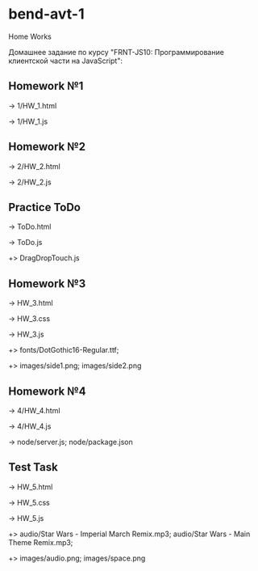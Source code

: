 # bend-avt-1
Home Works

 Домашнее задание по курсу "FRNT-JS10: Программирование клиентской части на JavaScript":
 
 Homework №1
 -----------

-> 1/HW_1.html

-> 1/HW_1.js

 Homework №2
 -----------
 
-> 2/HW_2.html

-> 2/HW_2.js

 Practice ToDo
 -------------
 
-> ToDo.html

-> ToDo.js

+> DragDropTouch.js

 Homework №3
 -----------
 
-> HW_3.html

-> HW_3.css

-> HW_3.js

+> fonts/DotGothic16-Regular.ttf;
 
+> images/side1.png;
 images/side2.png

 Homework №4
 -----------
 
-> 4/HW_4.html

-> 4/HW_4.js

-> node/server.js;
 node/package.json

  Test Task
 -----------
 
-> HW_5.html

-> HW_5.css

-> HW_5.js

+> audio/Star Wars - Imperial March Remix.mp3;
 audio/Star Wars - Main Theme Remix.mp3;
 
+> images/audio.png;
 images/space.png
